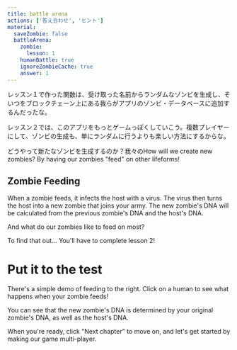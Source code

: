 ```yaml
---
title: battle arena
actions: ['答え合わせ', 'ヒント']
material:
  saveZombie: false
  battleArena:
    zombie:
      lesson: 1
    humanBattle: true
    ignoreZombieCache: true
    answer: 1
---
```


レッスン１で作った関数は、受け取った名前からランダムなゾンビを生成し、そいつをブロックチェーン上にある我らがアプリのゾンビ・データベースに追加するんだったな。

レッスン２では、このアプリをもっとゲームっぽくしていこう。複数プレイヤーにして、ゾンビの生成も、単にランダムに行うよりも楽しい方法にするからな。

どうやって新たなゾンビを生成するのか？我々のHow will we create new zombies? By having our zombies "feed" on other lifeforms!

## Zombie Feeding

When a zombie feeds, it infects the host with a virus. The virus then turns the host into a new zombie that joins your army. The new zombie's DNA will be calculated from the previous zombie's DNA and the host's DNA.

And what do our zombies like to feed on most?

To find that out... You'll have to complete lesson 2!

# Put it to the test

There's a simple demo of feeding to the right. Click on a human to see what happens when your zombie feeds!

You can see that the new zombie's DNA is determined by your original zombie's DNA, as well as the host's DNA.

When you're ready, click "Next chapter" to move on, and let's get started by making our game multi-player.
